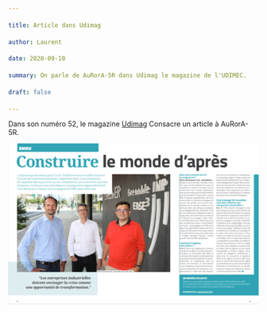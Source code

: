 ```yaml
---

title: Article dans Udimag

author: Laurent

date: 2020-09-10

summary: On parle de AuRorA-5R dans Udimag le magazine de l'UDIMEC.

draft: false

---
```


Dans son numéro 52, le magazine [Udimag](https://www.google.com/url?q=https://www.udimec.fr/sites/default/files/udimag_52_planche_bd.pdf&sa=D&ust=1610964428579000&usg=AOvVaw1HwGnDuX9EIkdILuktCYlU) Consacre un article à AuRorA-5R.

![](images/image1.png)

